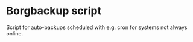 # Borgbackup script

Script for auto-backups scheduled with e.g. cron for systems not always online.
